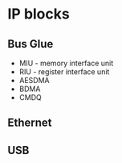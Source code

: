 # IP blocks

## Bus Glue

- MIU - memory interface unit
- RIU - register interface unit
- AESDMA
- BDMA
- CMDQ

## Ethernet

## USB
